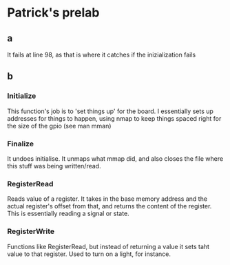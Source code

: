 # Patrick's prelab

## a

It fails at line 98, as that is where it catches if the inizialization fails

## b

### Initialize

This function's job is to 'set things up' for the board. I essentially sets up addresses for things to happen, using nmap to keep things spaced right for the size of the gpio (see man mman)

### Finalize

It undoes initialise. It unmaps what mmap did, and also closes the file where this stuff was being written/read.

### RegisterRead

Reads value of a register. It takes in the base memory address and the actual register's offset from that, and returns the content of the register. This is essentially reading a signal or state.

### RegisterWrite

Functions like RegisterRead, but instead of returning a value it sets taht value to that register. Used to turn on a light, for instance.